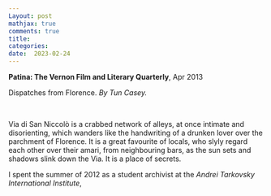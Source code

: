 ```yaml
---
Layout: post
mathjax: true
comments: true
title: 
categories:
date:  2023-02-24
---
```


<b>Patina: The Vernon Film and Literary Quarterly</b>, Apr 2013

Dispatches from Florence. <i>By Tun Casey.</i>

<br>

Via di San Niccolò is a crabbed network of alleys, at once
intimate and disorienting, which wanders like the handwriting of a
drunken lover over the parchment of Florence. It is a great favourite
of locals, who slyly regard each other over their amari, from
neighbouring bars, as the sun sets and shadows slink down the Via. It is a place
of secrets.

I spent the summer of 2012 as a student archivist at the <i>Andrei
Tarkovsky International Institute</i>, 

<!--https://www.theflorentine.net/2017/09/08/andrei-tarkovsky-famous-expats/-->

